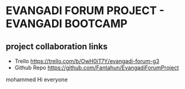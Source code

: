 # EVANGADI FORUM PROJECT - EVANGADI BOOTCAMP

## project collaboration links
  - Trello   https://trello.com/b/OwH0iT7Y/evangadi-forum-g3
  - Github Repo https://github.com/Fantahun/EvangadiForumProject

  mohammed Hi everyone
  